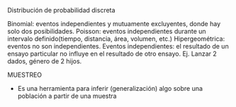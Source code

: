 Distribución de probabilidad discreta

Binomial: eventos independientes y mutuamente excluyentes, donde hay solo dos posibilidades.
Poisson: eventos independientes durante un intervalo definido(tiempo, distancia, área, volumen, etc.)
Hipergeométrica: eventos no son independientes.
Eventos independientes: el resultado de un ensayo particular no influye en el resultado de otro ensayo. Ej. Lanzar 2 dados, género de 2 hijos.

MUESTREO
- Es una herramienta para inferir (generalización) algo sobre una población a partir de una muestra